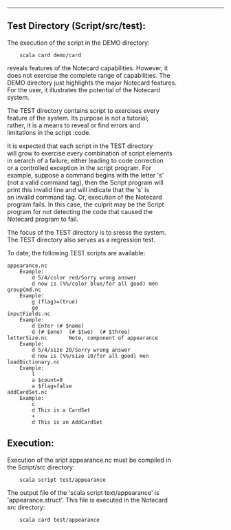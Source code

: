 <hr />

<h2>Test Directory (Script/src/test):  </h2>

<p>The execution of the script in the DEMO directory:  </p>

<pre><code>    scala card demo/card
</code></pre>

<p>reveals features of the Notecard capabilities.  However, it <br />
does not exercise the complete range of capabilities.  The <br />
DEMO directory just highlights the major Notecard features. <br />
For the user, it illustrates the potential of the Notecard <br />
system.  </p>

<p>The TEST directory contains script to exercises every <br />
feature of the system.  Its purpose is not a tutorial; <br />
rather, it is a means  to reveal or find errors and <br />
limitations in the script :code.   </p>

<p>It is expected that each script in the TEST directory <br />
will grow to exercise every combination of script elements <br />
in serarch of a failure, either leading to code correction <br />
or a controlled exception in the script program. For <br />
example, suppose a command begins with the letter 's' <br />
(not a valid command tag), then the Script program will <br />
print this invalid line and will indicate that the 's' is <br />
an invalid command tag. Or, execution of the Notecard <br />
program fails. In this case, the culprit may be the Script <br />
program for not detecting the code that caused the <br />
Notecard program to fail.   </p>

<p>The  focus of the TEST directory is to sresss the system. <br />
The TEST directory also serves as a regression test.   </p>

<p>To date, the following TEST scripts are available:   </p>

<pre><code>appearance.nc       
    Example:
        d 5/4/color red/Sorry wrong answer
        d now is (%%/color blue/for all good) men
groupCmd.nc
    Example:
        g (flag)=(true)
        ge
inputFields.nc
    Example:
        d Enter (# $name)
        d (# $one)  (# $two)  (# $three)
letterSize.nc       Note, component of appearance
    Example:
        d 5/4/size 20/Sorry wrong answer
        d now is (%%/size 10/for all good) men
loadDictionary.nc
    Example:
        l
        a $count=0
        a $flag=false
addCardSet.nc
    Example:
        c
        d This is a CardSet
        +
        d This is an AddCardSet
</code></pre>

<h2>Execution:</h2>

<p>Execution of the sript appearance.nc  must  be compiled in <br />
the Script/src directory:    </p>

<pre><code>    scala script test/appearance
</code></pre>

<p>The output file of the 'scala script text/appearance' is <br />
'appearance.struct'.  This file is executed in the Notecard <br />
src directory:</p>

<pre><code>    scala card test/appearance
</code></pre>
